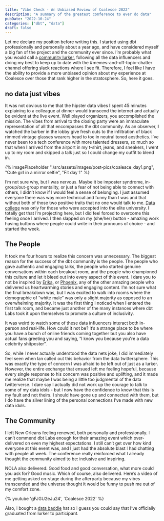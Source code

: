 ```yaml
---
title: "Vibe Check - An Unbiased Review of Coalesce 2022"
description: "A summary of the greatest conference to ever do data"
pubDate: "2022-10-24"
categories: ["dbt", "data"]
draft: false
---
```


Let me declare my position before writing this. I started using dbt professionally and personally about a year ago, and have considered myself a big fan of the project and the community ever since. I’m probably what you would call a [community lurker](https://orbit.love/blog/lets-expand-the-community-builders-dictionary), following all the data influencers and doing my best to keep up to date with the #memes-and-off-topic-chatter channel offering slack reactions where I see fit. Therefore, I feel like I have the ability to provide a more unbiased opinion about my experience at Coalesce over those that rank higher in the stratosphere. So, here it goes.

## no data just vibes

It was not obvious to me that the hipster data vibes I spent 45 minutes explaining to a colleague at dinner would transcend the internet and actually be evident at the live event. Well played organizers, you accomplished the mission. The vibes from arrival to the closing party were an immaculate representation of all that encompasses the dbt community. As an observer, I watched the barber in the lobby give fresh cuts to the infiltration of black rimmed vintage glasses wearers head to toe in neutral toned aesthetics. I’ve never been to a tech conference with more talented dressers, so much so that when I arrived from the airport in my t-shirt, jeans, and sneakers, I went up to my room and skipped a talk just so I could change my outfit to blend in.

{% imagePlaceholder "./src/assets/images/post-pics/coalesce_day1.png", "Cute girl in a mirror selfie", "Fit day 1" %}

I’m not sure why, but I was nervous. Maybe it be imposter syndrome, in-group/out-group mentality, or just a fear of not being able to connect with others, I didn’t know if I would feel a sense of belonging. I just assumed everyone there was way more technical and funny than I was and that without both of those two positive traits that no one would talk to me. [Data college](https://benn.substack.com/p/all-in-one-place) was only for those who were accepted into the elite university. I totally get that I’m projecting here, but I did feel forced to overcome this feeling once I arrived. I then slapped on my (she/her) button - amazing work having buttons where people could write in their pronouns of choice - and started the week.

## The People

It took me four hours to realize this concern was unnecessary. The biggest reason for the success of the dbt community is the people. The people who gave authentic and engaging talks, the people who started genuine conversations within each breakout room, and the people who championed this culture and let it bleed out into every aspect of this event. I dare you to not be inspired by [Erika](https://twitter.com/erikapullum/status/1583163485373931520), or [Phoenix](https://twitter.com/MilLacy), any of the other amazing people who delivered us heartwarming stories and engaging content. I’m not sure what the final breakdown was, but I was excited to walk into rooms where the demographic of “white male” was only a slight majority as opposed to an overwhelming majority. It was the first thing I noticed when I entered the first talk room, and became just another of the many instances where dbt Labs took it upon themselves to promote a culture of inclusivity.

It was weird to watch some of these data influencers interact both in-person and real-life. How could it not be? It’s a strange place to be where you have a bunch of online friends coming together but you also have actual fans greeting you and saying, “I know you because you're a data celebrity shitposter”.

So, while I never actually understood the data nets joke, I did immediately feel seen when Ian called out this behavior from the data twittersphere. This was exactly the type of concern I was afraid to be left out of just as a lurker. However, the entire exchange that ensued left me feeling hopeful, because every single response to his concern was positive and uplifting, and it made me realize that maybe I was being a little too judgmental of the data twitterverse. I dare say I actually did not work up the courage to talk to some of my data idols - but I now have the confidence to know that this is my fault and not theirs. I should have gone up and connected with them, but I do have the silver lining of the personal connections I’ve made with new data idols.

## The Community

I left New Orleans feeling renewed, both personally and professionally. I can’t commend dbt Labs enough for their amazing event which over-delivered on even my highest expectations. I still can’t get over how kind everyone at this event was, and I just had the absolute blast I had chatting with people all week. The conference really reinforced what I already thought the community aimed to be: inclusive and inspiring.

NOLA also delivered. Good food and good conversation, what more could you ask for? Good music. Which of course, also delivered. Here’s a video of me getting
asked on-stage during the afterparty because my vibes transcended and the universe thought it would be funny to push me out of my comfort zone.

{% youtube 'gFJGU2eJu24', 'Coalesce 2022' %}

Also, I bought a [data baddie](https://twitter.com/databaddie) hat so I guess you could say that I’ve officially graduated from lurker to participant.
